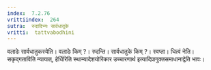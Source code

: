 ```yaml
---
index:  7.2.76
vrittiindex:  264
sutra:  रुदादिभ्यः सार्वधातुके
vritti:  tattvabodhini 
---
```


वलादेः सार्वधातुकस्येति। वलादेः किम् ?। रुदन्ति। सार्वधातुके किम् ?। स्वप्ता। धित्वं नेति। सकृद्गताविति न्यायात्, हेर्धिरिति स्थान्यादेशयोरिकार उच्चारणार्थ इत्यादिप्रागुक्तसमाधानाद्वेति भावः। 

